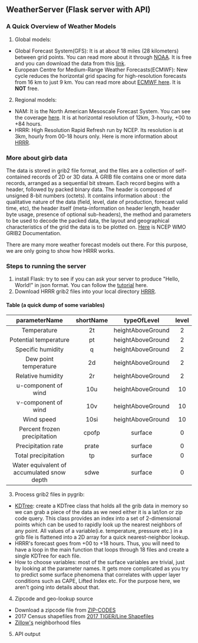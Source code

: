 ## WeatherServer (Flask server with API) 
### A Quick Overview of Weather Models
1. Global models: 
 * Global Forecast System(GFS): It is at about 18 miles (28 kilometers) between grid points. You can read more about it through [NOAA](https://www.ncdc.noaa.gov/data-access/model-data/model-datasets/global-forcast-system-gfs). It is free and you can download the data from this [link](http://nomads.ncep.noaa.gov/pub/data/nccf/com/gfs/prod/).
 * European Centre for Medium-Range Weather Forecasts(ECMWF): New cycle reduces the horizontal grid spacing for high-resolution forecasts from 16 km to just 9 km. You can read more about [ECMWF here](https://www.ecmwf.int/en/about/media-centre/news/2016/new-forecast-model-cycle-brings-highest-ever-resolution). It is **NOT** free.

2. Regional models:
 * NAM: It is the North American Mesoscale Forecast System. You can see the coverage [here](http://www.emc.ncep.noaa.gov/mmb/namgrids/g212.12km.jpg). It is at horizontal resolution of 12km, 3-hourly, +00 to +84 hours. 
 * HRRR: High Resolution Rapid Refresh run by NCEP. Its resolution is at 3km, hourly from 00-18 hours only. Here is more information about [HRRR](https://rapidrefresh.noaa.gov/hrrr/).
 
### More about girb data
The data is stored in grib2 file format, and the files are a collection of self-contained records of 2D or 3D data. A GRIB file contains one or more data records, arranged as a sequential bit stream. Each record begins with a header, followed by packed binary data. The header is composed of unsigned 8-bit numbers (octets). It contains information about : the qualitative nature of the data (field, level, date of production, forecast valid time, etc),
the header itself (meta-information on header length, header byte usage, presence of optional sub-headers),
the method and parameters to be used to decode the packed data,
the layout and geographical characteristics of the grid the data is to be plotted on. [Here](http://www.nco.ncep.noaa.gov/pmb/docs/grib2/grib2_doc.shtml) is NCEP WMO GRIB2 Documentation.

There are many more weather forecast models out there. For this purpose, we are only going to show how HRRR works. 
 
### Steps to running the server
1. install Flask: try to see if you can ask your server to produce "Hello, World!" in json format. You can follow the [tutorial](http://flask.pocoo.org/docs/0.12/tutorial/) here.
2.  Download HRRR grib2 files into your local directory [HRRR](http://nomads.ncep.noaa.gov/pub/data/nccf/com/hrrr/prod/). 

#### Table (a quick dump of some variables)

parameterName | shortName | typeOfLevel | level
:----------------:|:-------------:|:---------------:|:---------:
Temperature |2t |heightAboveGround |2
Potential temperature| pt| heightAboveGround| 2
Specific humidity| q |heightAboveGround| 2
Dew point temperature |2d |heightAboveGround| 2
Relative humidity| 2r| heightAboveGround| 2
u-component of wind| 10u| heightAboveGround| 10
v-component of wind |10v| heightAboveGround| 10
Wind speed |10si |heightAboveGround| 10
Percent frozen precipitation| cpofp |surface |0
Precipitation rate| prate| surface| 0
Total precipitation |tp |surface| 0
Water equivalent of accumulated snow depth |sdwe| surface| 0

3. Process grib2 files in pygrib: 
 *  [KDTree](https://docs.scipy.org/doc/scipy/reference/generated/scipy.spatial.KDTree.html#scipy.spatial.KDTree): create a KDTree class that holds all the grib data in memory so we can grab a piece of the data as we need either it is a lat/lon or zip code query. This class provides an index into a set of 2-dimensional points which can be used to rapidly look up the nearest neighbors of any point.  All values of a variable(i.e. temperature, pressure etc.) in a grib file is flattened into a 2D array for a quick nearest-neighbor lookup.
 *  HRRR's forecast goes from +00 to +18 hours. Thus, you will need to have a loop in the main function that loops through 18 files and create a single KDTree for each file. 
 *  How to choose variables: most of the surface variables are trivial, just by looking at the parameter names. It gets more complicated as you try to predict some surface phenomena that correlates with upper layer conditions such as CAPE, Lifted Index etc. For the purpose here, we aren't going into details about that. 

4. Zipcode and geo-lookup source
 * Download a zipcode file from [ZIP-CODES](https://www.zip-codes.com/) 
 * 2017 Census shapefiles from [2017 TIGER/Line Shapefiles](https://www.census.gov/geo/maps-data/data/tiger-line.html)
 * [Zillow's](https://www.zillow.com/howto/api/neighborhood-boundaries.htm) neighborhood files 
 
5. API output
